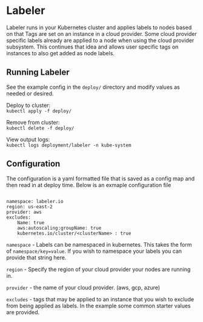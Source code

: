 # Labeler

Labeler runs in your Kubernetes cluster and applies labels to nodes based on that Tags are set on an instance in a cloud provider. Some cloud provider specific labels already are applied to a node when using the cloud provider subsystem. This continues that idea and allows user specific tags on instances to also get added as node labels. 

## Running Labeler
See the example config in the `deploy/` directory and modify values as needed or desired.   

Deploy to cluster:  
`kubectl apply -f deploy/`  

Remove from cluster:  
`kubectl delete -f deploy/`

View output logs:  
`kubectl logs deployment/labeler -n kube-system`

## Configuration
The configuration is a yaml formatted file that is saved as a config map and then read in at deploy time. Below is an exmaple configuration file

```

namespace: labeler.io
region: us-east-2    
provider: aws         
excludes:
    Name: true
    aws:autoscaling:groupName: true
    kubernetes.io/cluster/<clusterName> : true
```
`namespace` - Labels can be namespaced in kubernetes. This takes the form of `namespace/key=value`. If you wish to namespace your labels you can provide that string here.   

`region` - Specify the region of your cloud provider your nodes are running in.  

`provider` - the name of your cloud provider. (aws, gcp, azure)  

`excludes` - tags that may be applied to an instance that you wish to exclude from being applied as labels.  In the example some common starter values are provided. 



